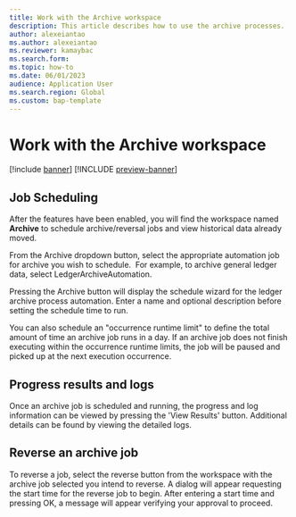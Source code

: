 ```yaml
---
title: Work with the Archive workspace
description: This article describes how to use the archive processes.
author: alexeiantao
ms.author: alexeiantao
ms.reviewer: kamaybac
ms.search.form: 
ms.topic: how-to
ms.date: 06/01/2023
audience: Application User
ms.search.region: Global
ms.custom: bap-template
---
```


# Work with the Archive workspace

[!include [banner](../includes/banner.md)]
[!INCLUDE [preview-banner](../includes/preview-banner.md)]

<!--KFM: This topic seems to repeat the info we provide in the record-specific topics fro SO and GL. I think we should expand the other two topics to include the reverse operation and then remove this topic.-->

## Job Scheduling

After the features have been enabled, you will find the workspace named **Archive** to schedule archive/reversal jobs and view historical data already moved.

From the Archive dropdown button, select the appropriate automation job for archive you wish to schedule.  For example, to archive general ledger data, select LedgerArchiveAutomation.

Pressing the Archive button will display the schedule wizard for the ledger archive process automation. Enter a name and optional description before setting the schedule time to run.

You can also schedule an "occurrence runtime limit" to define the total amount of time an archive job runs in a day. If an archive job does not finish executing within the occurrence runtime limits, the job will be paused and picked up at the next execution occurrence.

## Progress results and logs

Once an archive job is scheduled and running, the progress and log information can be viewed by pressing the 'View Results' button. Additional details can be found by viewing the detailed logs.  

## Reverse an archive job

To reverse a job, select the reverse button from the workspace with the archive job selected you intend to reverse. A dialog will appear requesting the start time for the reverse job to begin. After entering a start time and pressing OK, a message will appear verifying your approval to proceed.
